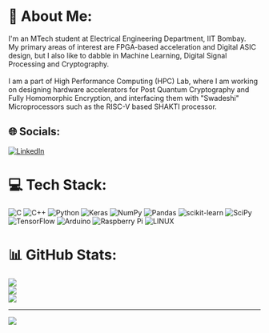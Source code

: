 # 💫 About Me:
I'm an MTech student at Electrical Engineering Department, IIT Bombay.<br>My primary areas of interest are FPGA-based acceleration and Digital ASIC design, but I also like to dabble in Machine Learning, Digital Signal Processing and Cryptography.<br><br> I am a part of High Performance Computing (HPC) Lab, where I am working on designing hardware accelerators for Post Quantum Cryptography and Fully Homomorphic Encryption, and interfacing them with "Swadeshi" Microprocessors such as the RISC-V based SHAKTI processor.  


## 🌐 Socials:
[![LinkedIn](https://img.shields.io/badge/LinkedIn-%230077B5.svg?logo=linkedin&logoColor=white)](https://linkedin.com/in/dhruva-hegde-41722218a) 

# 💻 Tech Stack:
![C](https://img.shields.io/badge/c-%2300599C.svg?style=for-the-badge&logo=c&logoColor=white) ![C++](https://img.shields.io/badge/c++-%2300599C.svg?style=for-the-badge&logo=c%2B%2B&logoColor=white) ![Python](https://img.shields.io/badge/python-3670A0?style=for-the-badge&logo=python&logoColor=ffdd54) ![Keras](https://img.shields.io/badge/Keras-%23D00000.svg?style=for-the-badge&logo=Keras&logoColor=white) ![NumPy](https://img.shields.io/badge/numpy-%23013243.svg?style=for-the-badge&logo=numpy&logoColor=white) ![Pandas](https://img.shields.io/badge/pandas-%23150458.svg?style=for-the-badge&logo=pandas&logoColor=white) ![scikit-learn](https://img.shields.io/badge/scikit--learn-%23F7931E.svg?style=for-the-badge&logo=scikit-learn&logoColor=white) ![SciPy](https://img.shields.io/badge/SciPy-%230C55A5.svg?style=for-the-badge&logo=scipy&logoColor=%white) ![TensorFlow](https://img.shields.io/badge/TensorFlow-%23FF6F00.svg?style=for-the-badge&logo=TensorFlow&logoColor=white) ![Arduino](https://img.shields.io/badge/-Arduino-00979D?style=for-the-badge&logo=Arduino&logoColor=white) ![Raspberry Pi](https://img.shields.io/badge/-RaspberryPi-C51A4A?style=for-the-badge&logo=Raspberry-Pi) ![LINUX](https://img.shields.io/badge/Linux-FCC624?style=for-the-badge&logo=linux&logoColor=black)
# 📊 GitHub Stats:
![](https://github-readme-stats.vercel.app/api?username=Intelectron6&theme=dark&hide_border=false&include_all_commits=true&count_private=false)<br/>
![](https://github-readme-streak-stats.herokuapp.com/?user=Intelectron6&theme=dark&hide_border=false)<br/>
![](https://github-readme-stats.vercel.app/api/top-langs/?username=Intelectron6&theme=dark&hide_border=false&include_all_commits=true&count_private=false&layout=compact)

---
[![](https://visitcount.itsvg.in/api?id=Intelectron6&icon=0&color=0)](https://visitcount.itsvg.in)

<!-- Proudly created with GPRM ( https://gprm.itsvg.in ) -->

